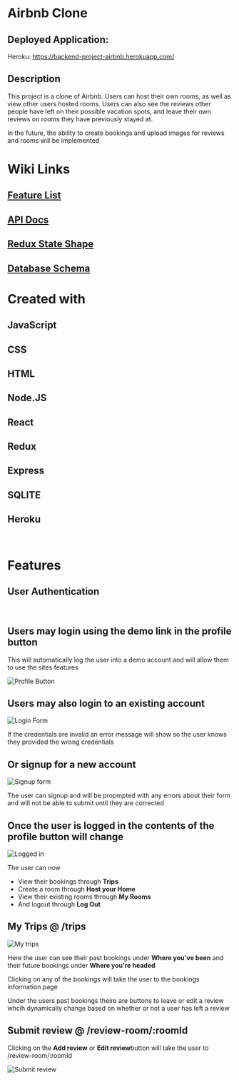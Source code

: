 # Airbnb Clone

## Deployed Application:

Heroku: https://backend-project-airbnb.herokuapp.com/

## Description

This project is a clone of Airbnb. Users can host their own rooms, as well as view other users hosted rooms.
Users can also see the reviews other people have left on their possible vacation spots, and leave their own reviews on rooms they have previously stayed at.

In the future, the ability to create bookings and upload images for reviews and rooms will be implemented

# Wiki Links

## [Feature List](https://github.com/yonilurie/backend-project-airbnb/wiki/Features-List)

## [API Docs](https://github.com/yonilurie/backend-project-airbnb/wiki/Backend-API)

## [Redux State Shape](https://github.com/yonilurie/backend-project-airbnb/wiki/Redux-State-Shape)

## [Database Schema](https://github.com/yonilurie/backend-project-airbnb/wiki/Database-Schema)

# Created with

## JavaScript

## CSS

## HTML

## Node.JS

## React

## Redux

## Express

## SQLITE

## Heroku

<br>

# Features

## User Authentication

<br>

## Users may login using the demo link in the profile button

This will automatically log the user into a demo account and will allow them to use the sites features

![Profile Button](./images/profile-button.png)

## Users may also login to an existing account

![Login Form](./images/login-form.png)

If the credentials are invalid an error message will show so the user knows they provided the wrong credentials

## Or signup for a new account

![Signup form](./images/signup-form.png)

The user can signup and will be propmpted with any errors about their form
and will not be able to submit until they are corrected

## Once the user is logged in the contents of the profile button will change

![Logged in](./images/logged-in.png)

The user can now

-   View their bookings through <b>Trips</b>
-   Create a room through <b>Host your Home</b>
-   View their existing rooms through <b>My Rooms</b>
-   And logout through <b>Log Out</b>

## My Trips @ /trips

![My trips](./images/my-trips.png)

Here the user can see their past bookings under <b>Where you've been</b>
and their future bookings under <b>Where you're headed</b>

Clicking on any of the bookings will take the user to the bookings information page

Under the users past bookings theire are buttons to leave or edit a review whcih dynamically change based on whether or not a user has left a review

## Submit review @ /review-room/:roomId

Clicking on the <b>Add review</b> or <b>Edit review</b>button will take the user to /review-room/:roomId

![Submit review](./images/submit-review.png)

